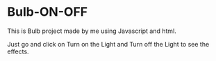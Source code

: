 # Bulb-ON-OFF

This is Bulb project made by me using Javascript and html.

Just go and click on Turn on the Light and Turn off the Light to see the effects.
